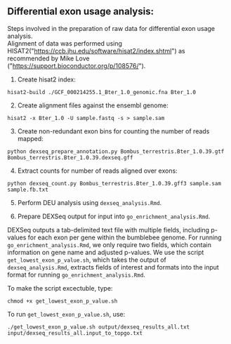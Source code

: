 ## Differential exon usage analysis:  

Steps involved in the preparation of raw data for differential exon usage analysis.  
Alignment of data was performed using HISAT2("https://ccb.jhu.edu/software/hisat2/index.shtml") as recommended by Mike Love ("https://support.bioconductor.org/p/108576/").

1. Create hisat2 index:
```
hisat2-build ./GCF_000214255.1_Bter_1.0_genomic.fna Bter_1.0
```

2. Create alignment files against the ensembl genome:
```
hisat2 -x Bter_1.0 -U sample.fastq -s > sample.sam
```

3. Create non-redundant exon bins for counting the number of reads mapped:  
```
python dexseq_prepare_annotation.py Bombus_terrestris.Bter_1.0.39.gtf Bombus_terrestris.Bter_1.0.39.dexseq.gff
```

4. Extract counts for number of reads aligned over exons:
```
python dexseq_count.py Bombus_terrestris.Bter_1.0.39.gff3 sample.sam sample.fb.txt 
```

5. Perform DEU analysis using ```dexseq_analysis.Rmd```. 

6. Prepare DEXSeq output for input into ```go_enrichment_analysis.Rmd```.  

DEXSeq outputs a tab-delimited text file with multiple fields, including p-values for each exon per gene within the bumblebee genome. For running ```go_enrichment_analysis.Rmd```, we only require two fields, which contain information on gene name and adjusted p-values. We use the script ```get_lowest_exon_p_value.sh```, which takes the output of ```dexseq_analysis.Rmd```, extracts fields of interest and formats into the input format for running ```go_enrichment_analysis.Rmd```.  

To make the script excectuble, type:  
```
chmod +x get_lowest_exon_p_value.sh
```

To run ```get_lowest_exon_p_value.sh```, use:  
```
./get_lowest_exon_p_value.sh output/dexseq_results_all.txt input/dexseq_results_all.input_to_topgo.txt
```
